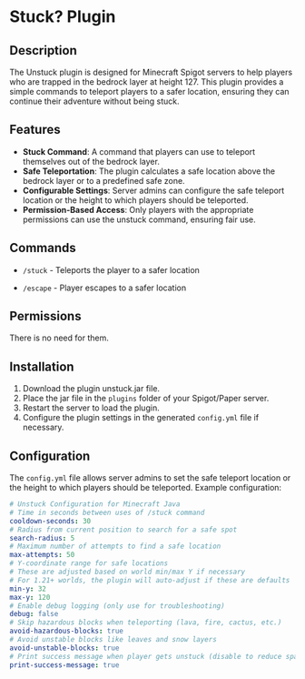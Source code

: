 # Stuck? Plugin

## Description
The Unstuck plugin is designed for Minecraft Spigot servers to help players who are trapped in the bedrock layer at height 127. This plugin provides a simple commands to teleport players to a safer location, ensuring they can continue their adventure without being stuck. 

## Features
- **Stuck Command**: A command that players can use to teleport themselves out of the bedrock layer.
- **Safe Teleportation**: The plugin calculates a safe location above the bedrock layer or to a predefined safe zone.
- **Configurable Settings**: Server admins can configure the safe teleport location or the height to which players should be teleported.
- **Permission-Based Access**: Only players with the appropriate permissions can use the unstuck command, ensuring fair use.

## Commands
- `/stuck` - Teleports the player to a safer location

- `/escape` - Player escapes to a safer location

## Permissions
There is no need for them.

## Installation
1. Download the plugin unstuck.jar file.
2. Place the jar file in the `plugins` folder of your Spigot/Paper server.
3. Restart the server to load the plugin.
4. Configure the plugin settings in the generated `config.yml` file if necessary.

## Configuration
The `config.yml` file allows server admins to set the safe teleport location or the height to which players should be teleported. Example configuration:
```yaml
# Unstuck Configuration for Minecraft Java
# Time in seconds between uses of /stuck command
cooldown-seconds: 30
# Radius from current position to search for a safe spot
search-radius: 5
# Maximum number of attempts to find a safe location
max-attempts: 50
# Y-coordinate range for safe locations
# These are adjusted based on world min/max Y if necessary
# For 1.21+ worlds, the plugin will auto-adjust if these are defaults
min-y: 32
max-y: 120
# Enable debug logging (only use for troubleshooting)
debug: false
# Skip hazardous blocks when teleporting (lava, fire, cactus, etc.)
avoid-hazardous-blocks: true
# Avoid unstable blocks like leaves and snow layers
avoid-unstable-blocks: true
# Print success message when player gets unstuck (disable to reduce spam)
print-success-message: true
